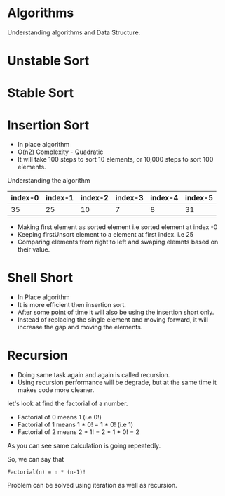 # Algorithms
Understanding algorithms and Data Structure.

# Unstable Sort


# Stable Sort


# Insertion Sort
 - In place algorithm
 - O(n2) Complexity - Quadratic
 - It will take 100 steps to sort 10 elements, or 10,000 steps to sort 100 elements.
 
 Understanding the algorithm
 
| index-0 |index-1 | index-2|index-3|index-4|index-5| 
| --------| -------|--------|-------|-------|-------|
| 35      | 25     |10      |7      |  8    |31     |

 - Making first element as sorted element i.e sorted element at index -0
 - Keeping firstUnsort element to a element at first index. i.e 25
 - Comparing elements from right to left and swaping elemnts based on their value.


# Shell Short

- In Place algorithm
- It is more efficient then insertion sort. 
- After some point of time it will also be using the insertion short only.
- Instead of replacing the single element and moving forward, it will increase 
  the gap and moving the elements.     


# Recursion

- Doing same task again and again is called recursion.
- Using recursion performance will be degrade, but at the same time it makes code more cleaner.

let's look at find the factorial of a number.

* Factorial of 0 means 1 (i.e 0!)
* Factorial of 1 means 1 * 0! = 1 * 0! (i.e 1)
* Factorial of 2 means 2 * 1! = 2 * 1 * 0! = 2

As you can see same calculation is going repeatedly.

So, we can say that 

    Factorial(n) = n * (n-1)!

Problem can be solved using iteration as well as recursion.


